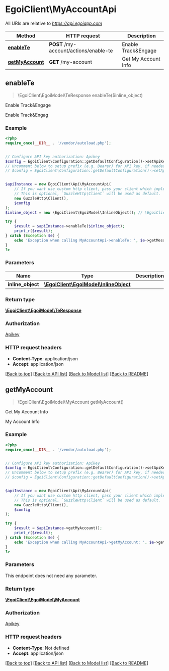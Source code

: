 # EgoiClient\MyAccountApi

All URIs are relative to *https://api.egoiapp.com*

Method | HTTP request | Description
------------- | ------------- | -------------
[**enableTe**](MyAccountApi.md#enableTe) | **POST** /my-account/actions/enable-te | Enable Track&amp;Engage
[**getMyAccount**](MyAccountApi.md#getMyAccount) | **GET** /my-account | Get My Account Info



## enableTe

> \EgoiClient\EgoiModel\TeResponse enableTe($inline_object)

Enable Track&Engage

Enable Track&Engag

### Example

```php
<?php
require_once(__DIR__ . '/vendor/autoload.php');


// Configure API key authorization: Apikey
$config = EgoiClient\Configuration::getDefaultConfiguration()->setApiKey('Apikey', 'YOUR_API_KEY');
// Uncomment below to setup prefix (e.g. Bearer) for API key, if needed
// $config = EgoiClient\Configuration::getDefaultConfiguration()->setApiKeyPrefix('Apikey', 'Bearer');


$apiInstance = new EgoiClient\Api\MyAccountApi(
    // If you want use custom http client, pass your client which implements `GuzzleHttp\ClientInterface`.
    // This is optional, `GuzzleHttp\Client` will be used as default.
    new GuzzleHttp\Client(),
    $config
);
$inline_object = new \EgoiClient\EgoiModel\InlineObject(); // \EgoiClient\EgoiModel\InlineObject | 

try {
    $result = $apiInstance->enableTe($inline_object);
    print_r($result);
} catch (Exception $e) {
    echo 'Exception when calling MyAccountApi->enableTe: ', $e->getMessage(), PHP_EOL;
}
?>
```

### Parameters


Name | Type | Description  | Notes
------------- | ------------- | ------------- | -------------
 **inline_object** | [**\EgoiClient\EgoiModel\InlineObject**](../Model/InlineObject.md)|  |

### Return type

[**\EgoiClient\EgoiModel\TeResponse**](../Model/TeResponse.md)

### Authorization

[Apikey](../../README.md#Apikey)

### HTTP request headers

- **Content-Type**: application/json
- **Accept**: application/json

[[Back to top]](#) [[Back to API list]](../../README.md#documentation-for-api-endpoints)
[[Back to Model list]](../../README.md#documentation-for-models)
[[Back to README]](../../README.md)


## getMyAccount

> \EgoiClient\EgoiModel\MyAccount getMyAccount()

Get My Account Info

My Account Info

### Example

```php
<?php
require_once(__DIR__ . '/vendor/autoload.php');


// Configure API key authorization: Apikey
$config = EgoiClient\Configuration::getDefaultConfiguration()->setApiKey('Apikey', 'YOUR_API_KEY');
// Uncomment below to setup prefix (e.g. Bearer) for API key, if needed
// $config = EgoiClient\Configuration::getDefaultConfiguration()->setApiKeyPrefix('Apikey', 'Bearer');


$apiInstance = new EgoiClient\Api\MyAccountApi(
    // If you want use custom http client, pass your client which implements `GuzzleHttp\ClientInterface`.
    // This is optional, `GuzzleHttp\Client` will be used as default.
    new GuzzleHttp\Client(),
    $config
);

try {
    $result = $apiInstance->getMyAccount();
    print_r($result);
} catch (Exception $e) {
    echo 'Exception when calling MyAccountApi->getMyAccount: ', $e->getMessage(), PHP_EOL;
}
?>
```

### Parameters

This endpoint does not need any parameter.

### Return type

[**\EgoiClient\EgoiModel\MyAccount**](../Model/MyAccount.md)

### Authorization

[Apikey](../../README.md#Apikey)

### HTTP request headers

- **Content-Type**: Not defined
- **Accept**: application/json

[[Back to top]](#) [[Back to API list]](../../README.md#documentation-for-api-endpoints)
[[Back to Model list]](../../README.md#documentation-for-models)
[[Back to README]](../../README.md)


